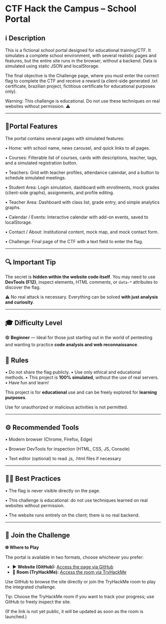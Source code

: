 # CTF Hack the Campus – School Portal
## ℹ️ Description

This is a fictional school portal designed for educational training/CTF.
It simulates a complete school environment, with several realistic pages and features, but the entire site runs in the browser, without a backend. Data is simulated using static JSON and localStorage.

The final objective is the Challenge page, where you must enter the correct flag to complete the CTF and receive a reward (a client-side generated .txt certificate, brazilian project, fictitious certificate for educational purposes only).

 Warning: This challenge is educational. Do not use these techniques on real websites without permission. ⚠️
________________________________________
## 🎯Portal Features

The portal contains several pages with simulated features:

• Home:
with school name, news carousel, and quick links to all pages.

• Courses:
Filterable list of courses, cards with descriptions, teacher, tags, and a simulated registration button.

• Teachers:
Grid with teacher profiles, attendance calendar, and a button to schedule simulated meetings.

• Student Area:
Login simulation, dashboard with enrollments, mock grades (client-side graphs), assignments, and profile editing.

• Teacher Area:
Dashboard with class list, grade entry, and simple analytics graphs.

• Calendar / Events:
Interactive calendar with add-on events, saved to localStorage.

• Contact / About:
Institutional content, mock map, and mock contact form.

• Challenge:
Final page of the CTF with a text field to enter the flag.

________________________________________
## 🔍 Important Tip

The secret is **hidden within the website code itself**.
You may need to use **DevTools (F12)**, inspect elements, HTML comments, or `data-*` attributes to discover the flag.

⚠️ No real attack is necessary. Everything can be solved **with just analysis and curiosity**.

---

## 🎓 Difficulty Level

🟢 **Beginner** — Ideal for those just starting out in the world of pentesting and wanting to practice **code analysis and web reconnaissance**.



## 🧾 Rules

• Do not share the flag publicly.
• Use only ethical and educational methods.
• This project is **100% simulated**, without the use of real servers.
• Have fun and learn!

This project is for **educational** use and can be freely explored for **learning purposes**.

Use for unauthorized or malicious activities is not permitted.
________________________________________
## ⚙️ Recommended Tools

• Modern browser (Chrome, Firefox, Edge)

• Browser DevTools for inspection (HTML, CSS, JS, Console)

• Text editor (optional) to read .js, .html files if necessary

________________________________________
## 🧑‍💻 Best Practices

• The flag is never visible directly on the page.

• This challenge is educational: do not use techniques learned on real websites without permission.

• The website runs entirely on the client; there is no real backend.
________________________________________

## 🚀 Join the Challenge

**🌐 Where to Play**

The portal is available in two formats, choose whichever you prefer:

- ▶️ **Website (GitHub):** <a href="https://website-htc.vercel.app/" target="_blank" rel="noopener noreferrer"> Access the page via GitHub </a>
- 🧩 **Room (TryHackMe):** <a href="https://tryhackme.com/room/hackthecampus/" target="_blank" rel="noopener noreferrer"> Access the room via TryHackMe </a>

Use GitHub to browse the site directly or join the TryHackMe room to play the integrated challenge.

Tip: Choose the TryHackMe room if you want to track your progress; use GitHub to freely inspect the site.

(If the link is not yet public, it will be updated as soon as the room is launched.)


